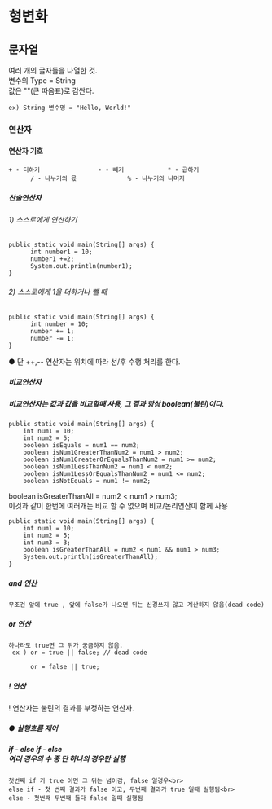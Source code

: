# 형변화
## 문자열

 여러 개의 글자들을 나열한 것.<br>
 변수의 Type = String <br>
 값은 ""(큰 따옴표)로 감싼다.
  ```
ex) String 변수명 = "Hello, World!"
```

### 연산자

#### 연산자 기호

```
+ - 더하기                - - 빼기            * - 곱하기
      / - 나누기의 몫              % - 나누기의 나머지
```

##### 산술연산자 
###### 1) 스스로에게 연산하기
```
public static void main(String[] args) {
      int number1 = 10;
      number1 +=2;
      System.out.println(number1);
}
```
###### 2) 스스로에게 1을 더하거나 뺄 때
```
public static void main(String[] args) {
      int number = 10;
      number += 1;
      number -= 1;
}
```
● 단 ++,-- 연산자는 위치에 따라 선/후 수행 처리를 한다.

##### 비교연산자

##### 비교연산자는 값과 값을 비교할때 사용, 그 결과 항상 boolean(불린)이다.
```
public static void main(String[] args) {
    int num1 = 10;
    int num2 = 5;
    boolean isEquals = num1 == num2;
    boolean isNum1GreaterThanNum2 = num1 > num2;
    boolean isNum1GreaterOrEqualsThanNum2 = num1 >= num2;
    boolean isNum1LessThanNum2 = num1 < num2;
    boolean isNum1LessOrEqualsThanNum2 = num1 <= num2;
    boolean isNotEquals = num1 != num2;
```

boolean isGreaterThanAll = num2 < num1 > num3; <br>
이것과 같이 한번에 여러개는 비교 할 수 없으며 비교/논리연산이 함께 사용
```
public static void main(String[] args) {
    int num1 = 10;
    int num2 = 5;
    int num3 = 3;
    boolean isGreaterThanAll = num2 < num1 && num1 > num3;  
    System.out.println(isGreaterThanAll);
}
```
##### and 연산
```
무조건 앞에 true , 앞에 false가 나오면 뒤는 신경쓰지 않고 계산하지 않음(dead code)
```
##### or 연산
```
하나라도 true면 그 뒤가 궁금하지 않음.
 ex ) or = true || false; // dead code

      or = false || true;
```

##### ! 연산
! 연산자는 불린의 결과를 부정하는 연산자.

##### ● 실행흐름 제어
##### if - else if - else<br> 여러 경우의 수 중 단 하나의 경우만 실행

```
첫번째 if 가 true 이면 그 뒤는 넘어감, false 일경우<br>
else if - 첫 번째 결과가 false 이고, 두번째 결과가 true 일때 실행됨<br>
else - 첫번째 두번째 둘다 false 일때 실행됨
```

